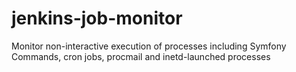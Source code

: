 # jenkins-job-monitor
Monitor non-interactive execution of processes including Symfony Commands, cron jobs, procmail and inetd-launched processes
